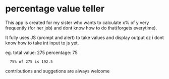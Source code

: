 # percentage value teller

This app is created for my sister who wants to calculate x% of y very frequently (for her job) and dont know how to do that(forgets everytime).

It fully uses JS (prompt and alert) to take values and display output cz i dont know how to take int input to js yet.

eg. total value: 275
      percentage: 75 
      
      75% of 275 is 192.5

contributions and suggetions are always welcome
